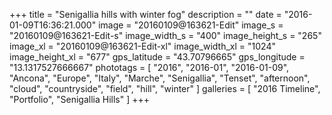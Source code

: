 +++
title = "Senigallia hills with winter fog"
description = ""
date = "2016-01-09T16:36:21.000"
image = "20160109@163621-Edit"
image_s = "20160109@163621-Edit-s"
image_width_s = "400"
image_height_s = "265"
image_xl = "20160109@163621-Edit-xl"
image_width_xl = "1024"
image_height_xl = "677"
gps_latitude = "43.70796665"
gps_longitude = "13.1317527666667"
phototags = [ "2016", "2016-01", "2016-01-09", "Ancona", "Europe", "Italy", "Marche", "Senigallia", "Tenset", "afternoon", "cloud", "countryside", "field", "hill", "winter" ]
galleries = [ "2016 Timeline", "Portfolio", "Senigallia Hills" ]
+++
